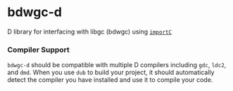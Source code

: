 # bdwgc-d

D library for interfacing with libgc (bdwgc) using [`importC`](https://dlang.org/spec/importc.html)

### Compiler Support

`bdwgc-d` should be compatible with multiple D compilers including `gdc`, `ldc2`, and `dmd`. When you use `dub` to build your project, it should automatically detect the compiler you have installed and use it to compile your code.